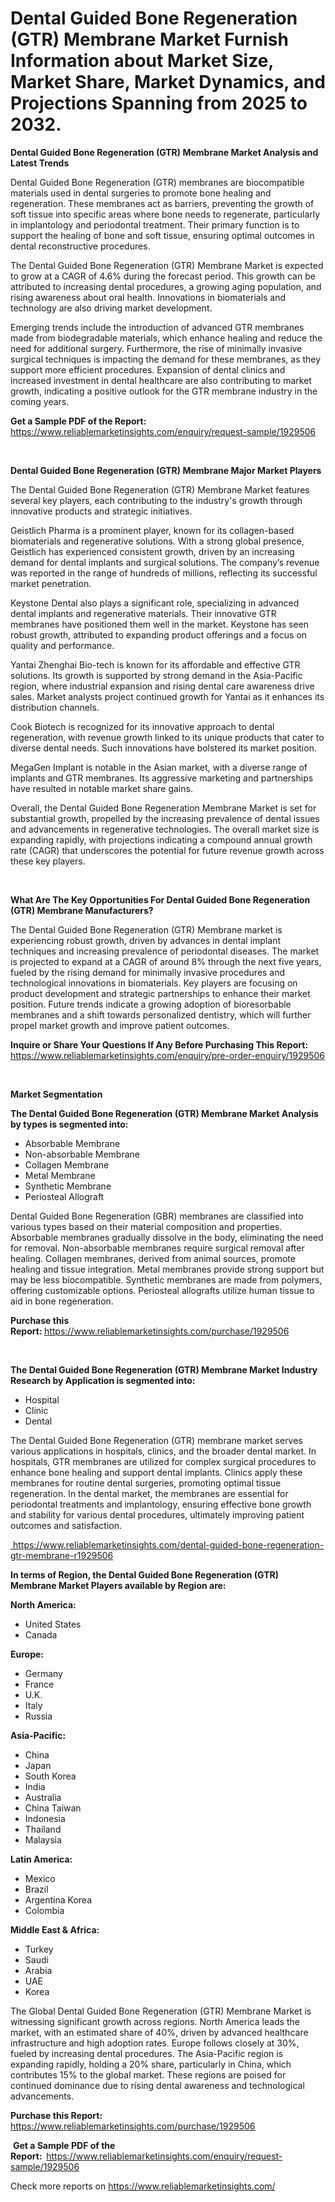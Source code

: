 <p><h1>Dental Guided Bone Regeneration (GTR) Membrane Market Furnish Information about Market Size, Market Share, Market Dynamics, and Projections Spanning from 2025 to 2032.</h1></p><p><strong>Dental Guided Bone Regeneration (GTR) Membrane Market Analysis and Latest Trends</strong></p>
<p><p>Dental Guided Bone Regeneration (GTR) membranes are biocompatible materials used in dental surgeries to promote bone healing and regeneration. These membranes act as barriers, preventing the growth of soft tissue into specific areas where bone needs to regenerate, particularly in implantology and periodontal treatment. Their primary function is to support the healing of bone and soft tissue, ensuring optimal outcomes in dental reconstructive procedures.</p><p>The Dental Guided Bone Regeneration (GTR) Membrane Market is expected to grow at a CAGR of 4.6% during the forecast period. This growth can be attributed to increasing dental procedures, a growing aging population, and rising awareness about oral health. Innovations in biomaterials and technology are also driving market development. </p><p>Emerging trends include the introduction of advanced GTR membranes made from biodegradable materials, which enhance healing and reduce the need for additional surgery. Furthermore, the rise of minimally invasive surgical techniques is impacting the demand for these membranes, as they support more efficient procedures. Expansion of dental clinics and increased investment in dental healthcare are also contributing to market growth, indicating a positive outlook for the GTR membrane industry in the coming years.</p></p>
<p><strong>Get a Sample PDF of the Report:&nbsp;</strong> <a href="https://www.reliablemarketinsights.com/enquiry/request-sample/1929506?utm_campaign=2642&utm_medium=2&utm_source=Github&utm_content=ia&utm_term=29032025&utm_id=dental-guided-bone-regeneration-gtr-membrane">https://www.reliablemarketinsights.com/enquiry/request-sample/1929506</a></p>
<p>&nbsp;</p>
<p><strong>Dental Guided Bone Regeneration (GTR) Membrane Major Market Players</strong></p>
<p><p>The Dental Guided Bone Regeneration (GTR) Membrane Market features several key players, each contributing to the industry's growth through innovative products and strategic initiatives. </p><p>Geistlich Pharma is a prominent player, known for its collagen-based biomaterials and regenerative solutions. With a strong global presence, Geistlich has experienced consistent growth, driven by an increasing demand for dental implants and surgical solutions. The company’s revenue was reported in the range of hundreds of millions, reflecting its successful market penetration.</p><p>Keystone Dental also plays a significant role, specializing in advanced dental implants and regenerative materials. Their innovative GTR membranes have positioned them well in the market. Keystone has seen robust growth, attributed to expanding product offerings and a focus on quality and performance. </p><p>Yantai Zhenghai Bio-tech is known for its affordable and effective GTR solutions. Its growth is supported by strong demand in the Asia-Pacific region, where industrial expansion and rising dental care awareness drive sales. Market analysts project continued growth for Yantai as it enhances its distribution channels.</p><p>Cook Biotech is recognized for its innovative approach to dental regeneration, with revenue growth linked to its unique products that cater to diverse dental needs. Such innovations have bolstered its market position.</p><p>MegaGen Implant is notable in the Asian market, with a diverse range of implants and GTR membranes. Its aggressive marketing and partnerships have resulted in notable market share gains.</p><p>Overall, the Dental Guided Bone Regeneration Membrane Market is set for substantial growth, propelled by the increasing prevalence of dental issues and advancements in regenerative technologies. The overall market size is expanding rapidly, with projections indicating a compound annual growth rate (CAGR) that underscores the potential for future revenue growth across these key players.</p></p>
<p>&nbsp;</p>
<p><strong>What Are The Key Opportunities For Dental Guided Bone Regeneration (GTR) Membrane Manufacturers?</strong></p>
<p><p>The Dental Guided Bone Regeneration (GTR) Membrane market is experiencing robust growth, driven by advances in dental implant techniques and increasing prevalence of periodontal diseases. The market is projected to expand at a CAGR of around 8% through the next five years, fueled by the rising demand for minimally invasive procedures and technological innovations in biomaterials. Key players are focusing on product development and strategic partnerships to enhance their market position. Future trends indicate a growing adoption of bioresorbable membranes and a shift towards personalized dentistry, which will further propel market growth and improve patient outcomes.</p></p>
<p><strong>Inquire or Share Your Questions If Any Before Purchasing This Report:</strong> <a href="https://www.reliablemarketinsights.com/enquiry/pre-order-enquiry/1929506?utm_campaign=2642&utm_medium=2&utm_source=Github&utm_content=ia&utm_term=29032025&utm_id=dental-guided-bone-regeneration-gtr-membrane">https://www.reliablemarketinsights.com/enquiry/pre-order-enquiry/1929506</a></p>
<p>&nbsp;</p>
<p><strong>Market Segmentation</strong></p>
<p><strong>The Dental Guided Bone Regeneration (GTR) Membrane Market Analysis by types is segmented into:</strong></p>
<p><ul><li>Absorbable Membrane</li><li>Non-absorbable Membrane</li><li>Collagen Membrane</li><li>Metal Membrane</li><li>Synthetic Membrane</li><li>Periosteal Allograft</li></ul></p>
<p><p>Dental Guided Bone Regeneration (GBR) membranes are classified into various types based on their material composition and properties. Absorbable membranes gradually dissolve in the body, eliminating the need for removal. Non-absorbable membranes require surgical removal after healing. Collagen membranes, derived from animal sources, promote healing and tissue integration. Metal membranes provide strong support but may be less biocompatible. Synthetic membranes are made from polymers, offering customizable options. Periosteal allografts utilize human tissue to aid in bone regeneration.</p></p>
<p><strong>Purchase this Report:&nbsp;</strong><a href="https://www.reliablemarketinsights.com/purchase/1929506?utm_campaign=2642&utm_medium=2&utm_source=Github&utm_content=ia&utm_term=29032025&utm_id=dental-guided-bone-regeneration-gtr-membrane">https://www.reliablemarketinsights.com/purchase/1929506</a></p>
<p>&nbsp;</p>
<p><strong>The Dental Guided Bone Regeneration (GTR) Membrane Market Industry Research by Application is segmented into:</strong></p>
<p><ul><li>Hospital</li><li>Clinic</li><li>Dental</li></ul></p>
<p><p>The Dental Guided Bone Regeneration (GTR) membrane market serves various applications in hospitals, clinics, and the broader dental market. In hospitals, GTR membranes are utilized for complex surgical procedures to enhance bone healing and support dental implants. Clinics apply these membranes for routine dental surgeries, promoting optimal tissue regeneration. In the dental market, the membranes are essential for periodontal treatments and implantology, ensuring effective bone growth and stability for various dental procedures, ultimately improving patient outcomes and satisfaction.</p></p>
<p><a href="https://www.reliablemarketinsights.com/dental-guided-bone-regeneration-gtr-membrane-r1929506?utm_campaign=2642&utm_medium=2&utm_source=Github&utm_content=ia&utm_term=29032025&utm_id=dental-guided-bone-regeneration-gtr-membrane">&nbsp;https://www.reliablemarketinsights.com/dental-guided-bone-regeneration-gtr-membrane-r1929506</a></p>
<p><strong>In terms of Region, the Dental Guided Bone Regeneration (GTR) Membrane Market Players available by Region are:</strong></p>
<p>
    <p> <strong> North America: </strong>
        <ul>
            <li>United States</li>
            <li>Canada</li>
        </ul>
        </p> 
    <p> <strong> Europe: </strong>
        <ul>
            <li>Germany</li>
            <li>France</li>
            <li>U.K.</li>
            <li>Italy</li>
            <li>Russia</li>
        </ul>
        </p> 
    <p> <strong> Asia-Pacific: </strong>
        <ul>
            <li>China</li>
            <li>Japan</li>
            <li>South Korea</li>
            <li>India</li>
            <li>Australia</li>
            <li>China Taiwan</li>
            <li>Indonesia</li>
            <li>Thailand</li>
            <li>Malaysia</li>
        </ul>
        </p> 
    <p> <strong> Latin America: </strong>
        <ul>
            <li>Mexico</li>
            <li>Brazil</li>
            <li>Argentina Korea</li>
            <li>Colombia</li>
        </ul>
        </p> 
    <p> <strong> Middle East & Africa: </strong>
        <ul>
            <li>Turkey</li>
            <li>Saudi</li>
            <li>Arabia</li>
            <li>UAE</li>
            <li>Korea</li>
        </ul>
    </p>
    </p>
<p><p>The Global Dental Guided Bone Regeneration (GTR) Membrane Market is witnessing significant growth across regions. North America leads the market, with an estimated share of 40%, driven by advanced healthcare infrastructure and high adoption rates. Europe follows closely at 30%, fueled by increasing dental procedures. The Asia-Pacific region is expanding rapidly, holding a 20% share, particularly in China, which contributes 15% to the global market. These regions are poised for continued dominance due to rising dental awareness and technological advancements.</p></p>
<p><strong>Purchase this Report: </strong><a href="https://www.reliablemarketinsights.com/purchase/1929506?utm_campaign=2642&utm_medium=2&utm_source=Github&utm_content=ia&utm_term=29032025&utm_id=dental-guided-bone-regeneration-gtr-membrane">https://www.reliablemarketinsights.com/purchase/1929506</a></p>
<p>&nbsp;<strong>Get a Sample PDF of the Report:&nbsp;&nbsp;</strong><a href="https://www.reliablemarketinsights.com/enquiry/request-sample/1929506?utm_campaign=2642&utm_medium=2&utm_source=Github&utm_content=ia&utm_term=29032025&utm_id=dental-guided-bone-regeneration-gtr-membrane">https://www.reliablemarketinsights.com/enquiry/request-sample/1929506</a></p>
<p><strong></strong></p>
<p>Check more reports on <a href="https://www.reliablemarketinsights.com/?utm_campaign=2642&utm_medium=2&utm_source=Github&utm_content=ia&utm_term=29032025&utm_id=dental-guided-bone-regeneration-gtr-membrane">https://www.reliablemarketinsights.com/</a></p>